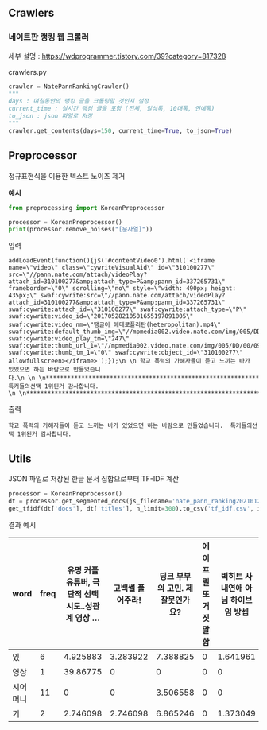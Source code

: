 ## Crawlers

### 네이트판 랭킹 웹 크롤러
세부 설명 : https://wdprogrammer.tistory.com/39?category=817328

crawlers.py

~~~python
crawler = NatePannRankingCrawler()
"""
days : 며칠동안의 랭킹 글을 크롤링할 것인지 설정
current_time : 실시간 랭킹 글을 포함 (전체, 일상톡, 10대톡, 연예톡)
to_json : json 파일로 저장
"""
crawler.get_contents(days=150, current_time=True, to_json=True)
~~~



## Preprocessor

정규표현식을 이용한 텍스트 노이즈 제거

**예시**

~~~python
from preprocessing import KoreanPreprocessor

processor = KoreanPreprocessor()
print(processor.remove_noises("[문자열]"))
~~~

입력

~~~
addLoadEvent(function(){j$('#contentVideo0').html('<iframe name=\"video\" class=\"cywriteVisualAid\" id=\"310100277\" src=\"//pann.nate.com/attach/videoPlay?attach_id=310100277&amp;attach_type=P&amp;pann_id=337265731\" frameborder=\"0\" scrolling=\"no\" style=\"width: 490px; height: 435px;\" swaf:cywrite:src=\"//pann.nate.com/attach/videoPlay?attach_id=310100277&amp;attach_type=P&amp;pann_id=337265731\" swaf:cywrite:attach_id=\"310100277\" swaf:cywrite:attach_type=\"P\" swaf:cywrite:video_id=\"20170528210501655197091005\" swaf:cywrite:video_nm=\"땡글이_헤테로폴리탄(heteropolitan).mp4\" swaf:cywrite:default_thumb_img=\"//mpmedia002.video.nate.com/img/005/DD/00/09/B_20170528210501655197091005.jpg\" swaf:cywrite:video_play_tm=\"247\" swaf:cywrite:thumb_url_1=\"//mpmedia002.video.nate.com/img/005/DD/00/09/B_20170528210501655197091005.jpg\" swaf:cywrite:thumb_tm_1=\"0\" swaf:cywrite:object_id=\"310100277\" allowfullscreen></iframe>');});\n \n 학교 폭력의 가해자들이 듣고 느끼는 바가 있었으면 하는 바람으로 만들었습니다.\n \n \n******************************************************************************\n톡커들의선택 1위된거 감사합니다. \n \n*******************************************************************************
~~~

출력

~~~
학교 폭력의 가해자들이 듣고 느끼는 바가 있었으면 하는 바람으로 만들었습니다.  톡커들의선택 1위된거 감사합니다.
~~~



## Utils

JSON 파일로 저장된 한글 문서 집합으로부터 TF-IDF 계산

~~~python
processor = KoreanPreprocessor()
dt = processor.get_segmented_docs(js_filename='nate_pann_ranking20210123_20210622_rm_noisy.json')
get_tfidf(dt['docs'], dt['titles'], n_limit=300).to_csv('tf_idf.csv', index=False, encoding="utf-8-sig")
~~~

결과 예시

| word     | freq | 유명 커플 유튜버, 극단적 선택 시도..성관계 영상 … | 고백썰 풀어주라! | 딩크 부부의 고민. 제 잘못인가요? | 에이프릴 또 거짓말함 | 빅히트 사내연애 아님 하이브임 방셉 | 근데 트와이스는 재계약 절대안할거같음... |
| -------- | ---- | ------------------------------------------------- | ---------------- | -------------------------------- | -------------------- | ---------------------------------- | ---------------------------------------- |
| 있       | 6    | 4.925883                                          | 3.283922         | 7.388825                         | 0                    | 1.641961                           | 0.820981                                 |
| 영상     | 1    | 39.86775                                          | 0                | 0                                | 0                    | 0                                  | 0                                        |
| 시어머니 | 11   | 0                                                 | 0                | 3.506558                         | 0                    | 0                                  | 0                                        |
| 기       | 2    | 2.746098                                          | 2.746098         | 6.865246                         | 0                    | 1.373049                           | 1.373049                                 |